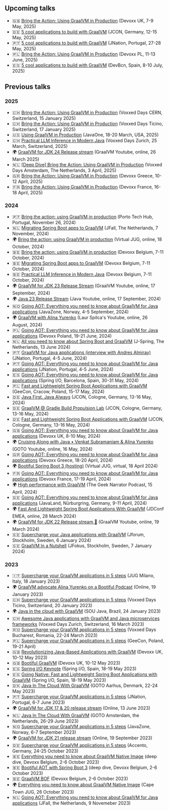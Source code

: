 ## Upcoming talks


* 🇬🇧 [Bring the Action: Using GraalVM in Production](https://www.devoxx.co.uk/) (Devoxx UK, 7-9 May, 2025)
* 🇩🇪 [5 cool applications to build with GraalVM](https://2025.europe.jcon.one/) (JCON, Germany, 12-15 May, 2025)
* 🇵🇹 [5 cool applications to build with GraalVM](https://jnation.pt/) (JNation, Portugal, 27-28 May, 2025)
* 🇵🇱 [Bring the Action: Using GraalVM in Production](https://devoxx.pl/) (Devoxx PL, 11-13 June, 2025)
* 🇪🇸 [5 cool applications to build with GraalVM](https://www.devbcn.com/) (DevBcn, Spain, 8-10 July, 2025)


## Previous talks

### 2025

* 🇨🇭 [Bring the Action: Using GraalVM in Production](https://www.youtube.com/watch?v=lJ6627CD8n4) (Voxxed Days CERN, Switzerland, 15 January 2025)
* 🇨🇭 [Bring the Action: Using GraalVM in Production](https://ticino.voxxeddays.com/) (Voxxed Days Ticino, Switzerland, 17 January 2025)
* 🇺🇸 [Using GraalVM in Production](https://www.oracle.com/javaone/) (JavaOne, 18-20 March, USA, 2025)
* 🇨🇭 [Practical LLM Inference in Modern Java](https://zurich.voxxeddays.com/) (Voxxed Days Zurich, 25 March, Switzerland, 2025)
* 🌍 [GraalVM for JDK 24 Release stream](https://www.youtube.com/watch?v=_3a0QU2pkrA) (GraalVM Youtube, online, 26 March 2025)
* 🇳🇱 [[Deep Dive] Bring the Action: Using GraalVM in Production](https://amsterdam.voxxeddays.com/) (Voxxed Days Amsterdam, The Netherlands, 3 April, 2025)
* 🇬🇷 [Bring the Action: Using GraalVM in Production](https://devoxx.gr/) (Devoxx Greece, 10-12 April, 2025)
* 🇫🇷 [Bring the Action: Using GraalVM in Production](https://www.devoxx.fr/) (Devoxx France, 16-18 April, 2025)

### 2024

* 🇵🇹 [Bring the action: using GraalVM in production](https://portotechhub.com/conference-2024/) (Porto Tech Hub, Portugal, November 26, 2024)
* 🇳🇱 [Migrating Spring Boot apps to GraalVM](https://jfall.nl/) (JFall, The Netherlands, 7 November, 2024)
* 🌍 [Bring the action: using GraalVM in production](https://www.youtube.com/live/3zGERjbzqDE) (Virtual JUG, online, 18 October, 2024)
* 🇧🇪 [Bring the action: using GraalVM in production](https://www.youtube.com/watch?v=axQXBKHSwkM) (Devoxx Belgium, 7-11 October, 2024)
* 🇧🇪 [Migrating Spring Boot apps to GraalVM](https://www.youtube.com/watch?v=yQC6LBSw2zs) (Devoxx Belgium, 7-11 October, 2024)
* 🇧🇪 [Practical LLM Inference in Modern Java](https://www.youtube.com/watch?v=zgAMxC7lzkc) (Devoxx Belgium, 7-11 October, 2024)
* 🌍 [GraalVM for JDK 23 Release Stream](https://www.youtube.com/watch?v=8puMt1gVOr8) (GraalVM Youtube, online, 17 September, 2024)
* 🌍 [Java 23 Release Stream](https://www.youtube.com/watch?v=QG9xKpgwOI4) (Java Youtube, online, 17 September, 2024)
* 🇳🇴 [Going AOT: Everything you need to know about GraalVM for Java applications](https://2024.javazone.no/) (JavaZone, Norway, 4-5 September, 2024)
* 🌍 [GraalVM with Alina Yurenko](https://www.youtube.com/watch?v=nOezda6u-g0) (Laur Spilca's Youtube, online, 26 August, 2024)
* 🇵🇱 [Going AOT: Everything you need to know about GraalVM for Java applications](https://devoxx.pl/) (Devoxx Poland, 19-21 June, 2024)
* 🇳🇱 [All you need to know about Spring Boot and GraalVM](https://jspring.nl/) (J-Spring, The Netherlands, 13 June 2024)
* 🇵🇹 [GraalVM for Java applications (interview with Andres Almiray)](https://www.youtube.com/watch?v=jHswmuUzmmI) (JNation, Portugal, 4-5 June, 2024)
* 🇵🇹 [Going AOT: Everything you need to know about GraalVM for Java applications](https://jnation.pt/) (JNation, Portugal, 4-5 June, 2024)
* 🇪🇸 [Going AOT: Everything you need to know about GraalVM for Java applications](https://www.youtube.com/watch?v=YclrKfEUHrI) (Spring I/O, Barcelona, Spain, 30-31 May, 2024)
* 🇵🇱 [Fast and Lightweight Spring Boot Applications with GraalVM](https://2024.geecon.org/speakers/info.html?id=888) (GeeCon, Cracow, Poland, 15-17 May, 2024)
* 🇩🇪 [Java First. Java Always](https://2024.europe.jcon.one/) (JCON, Cologne, Germany, 13-16 May, 2024)
* 🇩🇪 [GraalVM @ Gradle Build Propulsion Lab](https://x.com/i/broadcasts/1ypJdkBZAqvGW) (JCON, Cologne, Germany, 13-16 May, 2024)
* 🇩🇪 [Fast and Lightweight Spring Boot Applications with GraalVM](https://www.youtube.com/watch?v=cO3DcwEbKoY) (JCON, Cologne, Germany, 13-16 May, 2024)
* 🇬🇧 [Going AOT: Everything you need to know about GraalVM for Java applications](https://www.youtube.com/watch?v=t4Hwra4t83w) (Devoxx UK, 8-10 May, 2024)
* 🌍 [Cruising Along with Java • Venkat Subramaniam & Alina Yurenko](https://www.youtube.com/watch?v=5mudzKW0tFI) (GOTO Youtube, online, 16 May, 2024)
* 🇬🇷 [Going AOT: Everything you need to know about GraalVM for Java applications](https://www.devoxx.fr/schedule/talk/?id=21862) (Devoxx Greece, 18-20 April, 2024)
* 🌍 [Bootiful Spring Boot 3 (hosting)](https://www.meetup.com/virtualjug/events/299675358/) (Virtual JUG, virtual, 18 April 2024)
* 🇫🇷 [Going AOT: Everything you need to know about GraalVM for Java applications](https://www.youtube.com/watch?v=ukY9Kzu6sc0) (Devoxx France, 17-19 April, 2024)
* 🌍 [High performance with GraalVM](https://www.youtube.com/watch?v=0272oxUbmgc) (The Geek Narrator Podcast, 15 April, 2024)
* 🇩🇪 [Going AOT: Everything you need to know about GraalVM for Java applications](https://my.doag.org/events/javaland/2024/agenda/#eventDay.1712613600) (JavaLand, Nürburgring, Germany, 9-11 April, 2024)
* 🌍 [Fast And Lightweight Spring Boot Applications With GraalVM](https://jdconf.com/agenda.html#alinay-session) (JDConf EMEA, online, 28 March 2024)
* 🌍 [GraalVM for JDK 22 Release stream 🚀](https://www.youtube.com/watch?v=xRcHlBnljwA) (GraalVM Youtube, online, 19 March 2024)
* 🇸🇪 [Supercharge your Java applications with GraalVM](https://jforum.confetti.events/jforum-118-meetup) (Jforum, Stockholm, Sweden, 6 January 2024)
* 🇸🇪 [GraalVM In a Nutshell](https://www.youtube.com/watch?v=R9m_HpmbquY) (JFokus, Stockholm, Sweden, 7 January 2024)

### 2023

* 🇮🇹 [Supercharge your GraalVM applications in 5 steps](https://www.youtube.com/watch?v=ujTAEU9vM90) (JUG Milano, Italy, 18 January 2023)
* 🌍 [GraalVM advocate Alina Yurenko on a Bootiful Podcast](https://bootifulpodcast.podbean.com/e/graalvm-advocate-alina-yurenko-on-a-bootiful-podcast/) (Online, 19 January 2023)
* 🇨🇭 [Supercharge your GraalVM applications in 5 steps](https://voxxeddays.com/ticino/talk-details/?id=6362) (Voxxed Days Ticino, Switzerland, 20 January 2023)
* 🌍 [Java in the cloud with GraalVM](https://www.youtube.com/watch?v=cBrG_zowokY&t=3670s) (SOU Java, Brazil, 24 January 2023)
* 🇨🇭 [Awesome Java applications with GraalVM and Java microservices frameworks](https://www.youtube.com/watch?v=7OKc7Eyuins) (Voxxed Days Zurich, Switzerland, 16 March 2023)
* 🇷🇴 [Supercharge your GraalVM applications in 5 steps](https://romania.voxxeddays.com/supercharge-your-native-image-applications/) (Voxxed Days Bucharest, Romania, 22-24 March 2023)
* 🇵🇱 [Supercharge your GraalVM applications in 5 steps](https://www.youtube.com/watch?v=GqzeHctH9Rg) (GeeCon, Poland, 19-21 April)
* 🇬🇧 [Revolutionizing Java-Based Applications with GraalVM](https://www.youtube.com/watch?v=Az_Soo7LYIQ) (Devoxx UK, 10-12 May 2023)
* 🇬🇧 [Bootiful GraalVM](https://www.youtube.com/watch?v=3OBhk1c0GBs) (Devoxx UK, 10-12 May 2023)
* 🇪🇸 [Spring I/O Keynote](https://youtu.be/IgmeFeTU1a4?t=1227) (Spring I/O, Spain, 18-19 May 2023)
* 🇪🇸 [Going Native: Fast and Lightweight Spring Boot Applications with GraalVM](https://www.youtube.com/watch?v=8umoZWj6UcU) (Spring I/O, Spain, 18-19 May 2023)
* 🇩🇰 [Java In The Cloud With GraalVM](https://www.youtube.com/watch?v=cT-nq3Ghv2E) (GOTO Aarhus, Denmark, 22-24 May 2023)
* 🇵🇹 [Supercharge your GraalVM applications in 5 steps](https://jnation.pt/speakers/) (JNation, Portugal, 6-7 June 2023)
* 🌍 [GraalVM for JDK 17 & 20 release stream](https://www.youtube.com/watch?v=lWhEg-6DqM0) (Online, 13 June 2023)
* 🇳🇱 [Java In The Cloud With GraalVM](https://gotoams.nl/2023/sessions/2492/java-in-the-cloud-with-graalvm) (GOTO Amsterdam, the Netherlands, 26-29 June 2023)
* 🇳🇴 [Supercharge your GraalVM applications in 5 steps](https://2023.javazone.no/program) (JavaZone, Norway, 6-7 September 2023)
* 🌍 [GraalVM for JDK 21 release stream](https://www.youtube.com/watch?v=L2xtYwFRAPo) (Online, 19 September 2023)
* 🇩🇪 [Supercharge your GraalVM applications in 5 steps](https://2023.accento.dev/talks/) (Accento, Germany, 24-25 October 2023)
* 🇧🇪 [Everything you need to know about GraalVM Native Image](https://www.youtube.com/watch?v=QMwtJojhzl8) (deep dive, Devoxx Belgium, 2-6 October 2023)
* 🇧🇪 [Bootiful AOT with Spring Boot 3](https://www.youtube.com/watch?v=M-7r35sttQI) (deep dive, Devoxx Belgium, 2-6 October 2023)
* 🇧🇪 [GraalVM BOF](https://devoxx.be/talk/?id=42006) (Devoxx Belgium, 2-6 October 2023)
* 🌍 [Everything you need to know about GraalVM Native Image](https://www.slideshare.net/alinayurenko/everything-you-need-to-know-about-graalvm-native-image) (Cape Town JUG, 26 October 2023)
* 🇳🇱 [Going AOT: Everything you need to know about GraalVM for Java applications](https://jfall.nl/timetable/) (JFall, the Netherlands, 9 Novemeber 2023)
